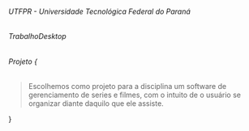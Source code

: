 ###### UTFPR - Universidade Tecnológica Federal do Paraná

###### TrabalhoDesktop

###### Projeto {

> Escolhemos como projeto para a disciplina um software
> de gerenciamento de series e filmes, com o intuito de 
> o usuário se organizar diante daquilo que ele assiste.

}
